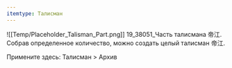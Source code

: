 ```yaml
---
itemtype: Талисман
---
```

![[Temp/Placeholder_Talisman_Part.png]]
19_38051_Часть талисмана 帝江. Собрав определенное количество, можно создать целый талисман 帝江.

Примените здесь: Талисман > Архив
